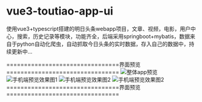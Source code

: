 # vue3-toutiao-app-ui
使用vue3+typescript搭建的明日头条webapp项目，文章、视频，电影，用户中心，搜索，历史记录等模块，功能齐全，后端采用springboot+mybatis，数据来自于python自动化爬虫，自动抓取今日头条的实时数据，存入自己的数据中，持续更新中...

================================界面预览================================
![整体app预览](https://raw.githubusercontent.com/wuyuanwuhui99/vue3-toutiao-app-ui/main/%E6%95%88%E6%9E%9C%E5%9B%BE1.png)
![手机端预览效果图1](https://raw.githubusercontent.com/wuyuanwuhui99/vue3-toutiao-app-ui/main/E6%95%88%E6%9E%9C%E5%9B%BE2.png)
![手机端预览效果图2](https://raw.githubusercontent.com/wuyuanwuhui99/vue3-toutiao-app-ui/main/E6%95%88%E6%9E%9C%E5%9B%BE3.png)
![手机端预览效果图2](https://raw.githubusercontent.com/wuyuanwuhui99/vue3-toutiao-app-ui/main/E6%95%88%E6%9E%9C%E5%9B%BE4.png)
================================界面预览================================
